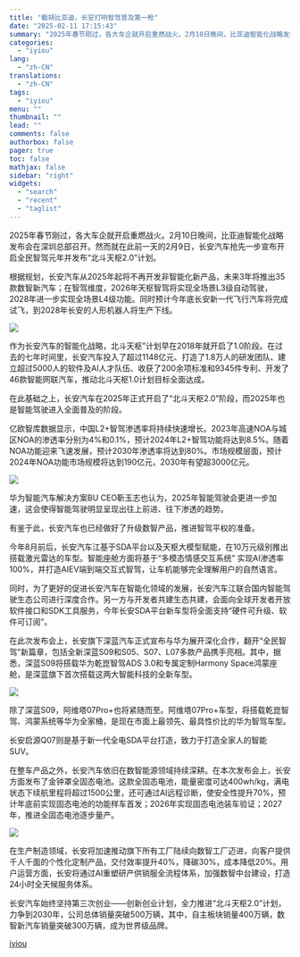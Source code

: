 ```yaml
---
title: "截胡比亚迪，长安打响智驾普及第一枪"
date: "2025-02-11 17:15:43"
summary: "2025年春节刚过，各大车企就开启重燃战火。2月10日晚间，比亚迪智能化战略发布会在深圳总部召开。然..."
categories:
  - "iyiou"
lang:
  - "zh-CN"
translations:
  - "zh-CN"
tags:
  - "iyiou"
menu: ""
thumbnail: ""
lead: ""
comments: false
authorbox: false
pager: true
toc: false
mathjax: false
sidebar: "right"
widgets:
  - "search"
  - "recent"
  - "taglist"
---
```


2025年春节刚过，各大车企就开启重燃战火。2月10日晚间，比亚迪智能化战略发布会在深圳总部召开。然而就在此前一天的2月9日，长安汽车抢先一步宣布开启全民智驾元年并发布“北斗天枢2.0”计划。

根据规划，长安汽车从2025年起将不再开发非智能化新产品，未来3年将推出35款数智新汽车；在智驾维度，2026年天枢智驾将实现全场景L3级自动驾驶，2028年进一步实现全场景L4级功能。同时预计今年底长安新一代飞行汽车将完成试飞，到2028年长安的人形机器人将生产下线。

![](https://diting-hetu.iyiou.com/j7SYgofgFRloN4gaqLB6.jpeg)

作为长安汽车的智能化战略，北斗天枢”计划早在2018年就开启了1.0阶段。在过去的七年时间里，长安汽车投入了超过1148亿元、打造了1.8万人的研发团队、建立超过5000人的软件及AI人才队伍、收获了200余项标准和9345件专利、开发了46款智能网联汽车，推动北斗天枢1.0计划目标全面达成。

在此基础之上，长安汽车在2025年正式开启了“北斗天枢2.0”阶段，而2025年也是智能驾驶进入全面普及的阶段。

亿欧智库数据显示，中国L2+智驾渗透率将持续快速增长。2023年高速NOA与城区NOA的渗透率分别为4%和0.1%，预计2024年L2+智驾功能将达到8.5%。随着NOA功能迎来飞速发展，预计2030年渗透率将达到80%。市场规模层面，预计2024年NOA功能市场规模将达到190亿元，2030年有望超3000亿元。

![](https://diting-hetu.iyiou.com/sab45Uia4l99VlGAuFOA.png)

华为智能汽车解决方案BU CEO靳玉志也认为，2025年智能驾驶会更进一步加速，这会使得智能驾驶明显呈现出往上前进、往下渗透的趋势。

有鉴于此，长安汽车也已经做好了升级数智产品，推进智驾平权的准备。

今年8月前后，长安汽车江基于SDA平台以及天枢大模型赋能，在10万元级别推出搭载激光雷达的车型。智能座舱方面将基于“多模态情感交互系统” 实现AI渗透率100%，并打造AIEV端到端交互式智驾，让车机能够完全理解用户的自然语言。

同时，为了更好的促进长安汽车在智能化领域的发展，长安汽车江联合国内智能驾驶生态公司进行深度合作。另一方与开发者共建生态共建，会面向全球开发者开放软件接口和SDK工具服务，今年长安SDA平台新车型将全面支持“硬件可升级、软件可订阅”。

在此次发布会上，长安旗下深蓝汽车正式宣布与华为展开深化合作，翻开“全民智驾”新篇章，包括全新深蓝S09和S05、S07、L07多款产品携手亮相。其中，据悉，深蓝S09将搭载华为乾崑智驾ADS 3.0和专属定制Harmony Space鸿蒙座舱，是深蓝旗下首次搭载这两大智能科技的全新车型。

![](https://diting-hetu.iyiou.com/FmTTL7KXVc2z46agDBlf.jpeg)

除了深蓝S09，阿维塔07Pro+也将紧随而至。阿维塔07Pro+车型，将搭载乾崑智驾、鸿蒙系统等华为全家桶，是现在市面上最领先、最具性价比的华为智驾车型。

长安启源Q07则是基于新一代全电SDA平台打造，致力于打造全家人的智能SUV。

在整车产品之外，长安汽车依旧在数智能源领域持续深耕。在本次发布会上，长安方面发布了金钟罩全固态电池。这款全固态电池，能量密度可达400wh/kg，满电状态下续航里程将超过1500公里，还可通过AI远程诊断，使安全性提升70%，预计年底前实现固态电池的功能样车首发；2026年实现固态电池装车验证；2027年，推进全固态电池逐步量产。

![](https://diting-hetu.iyiou.com/1rWowghznrsEq6hLJxvm.png)

在生产制造领域，长安将加速推动旗下所有工厂陆续向数智工厂迈进，向客户提供千人千面的个性化定制产品，交付效率提升40%，降碳30%，成本降低20%。用户运营方面，长安将通过AI重塑研产供销服全流程体系，加强数智中台建设，打造24小时全天候服务体系。

长安汽车始终坚持第三次创业——创新创业计划，全力推进“北斗天枢2.0”计划，力争到2030年，公司总体销量突破500万辆，其中，自主板块销量400万辆，数智新汽车销量突破300万辆，成为世界级品牌。

[iyiou](https://www.iyiou.com/news/202502111089967)
